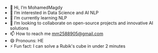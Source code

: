 - 👋 Hi, I’m MohamedMagdy
- 👀 I’m interested in Data Science and AI NLP 
- 🌱 I’m currently learning NLP
- 💞️ I’m looking to collaborate on open-source projects and innovative AI solutions
- 📫 How to reach me mm2588905@gmail.com
- 😄 Pronouns: HE
- ⚡ Fun fact: I can solve a Rubik's cube in under 2 minutes

<!---
mohamedmagdy203/mohamedmagdy203 is a ✨ special ✨ repository because its `README.md` (this file) appears on your GitHub profile.
You can click the Preview link to take a look at your changes.
--->
